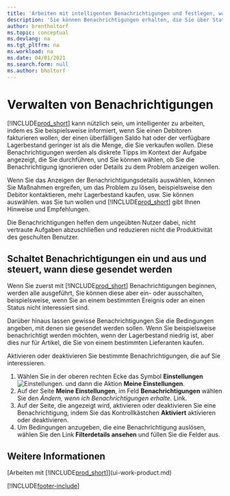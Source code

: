 ```yaml
---
title: 'Arbeiten mit intelligenten Benachrichtigungen und festlegen, wann sie angezeigt werden'
description: 'Sie können Benachrichtigungen erhalten, die Sie über Statusänderungen oder Ereignissen, beispielsweise, ein überfälliger Saldo oder ein Logistik Basis informieren.'
author: brentholtorf
ms.topic: conceptual
ms.devlang: na
ms.tgt_pltfrm: na
ms.workload: na
ms.date: 04/01/2021
ms.search.form: null
ms.author: bholtorf
---
```

# <a name="manage-notifications"></a><a name="manage-notifications"></a>Verwalten von Benachrichtigungen

[!INCLUDE[prod_short](includes/prod_short.md)] kann nützlich sein, um intelligenter zu arbeiten, indem es Sie beispielsweise informiert, wenn Sie einen Debitoren fakturieren wollen, der einen überfälligen Saldo hat oder der verfügbare Lagerbestand geringer ist als die Menge, die Sie verkaufen wollen. Diese Benachrichtigungen werden als diskrete Tipps im Kontext der Aufgabe angezeigt, die Sie durchführen, und Sie können wählen, ob Sie die Benachrichtigung ignorieren oder Details zu dem Problem anzeigen wollen.  

Wenn Sie das Anzeigen der Benachrichtigungsdetails auswählen, können Sie Maßnahmen ergreifen, um das Problem zu lösen, beispielsweise den Debitor kontaktieren, mehr Lagerbestand kaufen, usw. Sie können auswählen. was Sie tun wollen und [!INCLUDE[prod_short](includes/prod_short.md)] gibt Ihnen Hinweise und Empfehlungen.  

Die Benachrichtigungen helfen dem ungeübten Nutzer dabei, nicht vertraute Aufgaben abzuschließen und reduzieren nicht die Produktivität des geschulten Benutzer.  

## <a name="to-turn-notifications-on-or-off-and-control-when-they-are-sent"></a><a name="to-turn-notifications-on-or-off-and-control-when-they-are-sent"></a>Schaltet Benachrichtigungen ein und aus und steuert, wann diese gesendet werden

Wenn Sie zuerst mit [!INCLUDE[prod_short](includes/prod_short.md)] Benachrichtigungen beginnen, werden alle ausgeführt, Sie können diese aber ein- oder ausschalten, beispielsweise, wenn Sie an einem bestimmten Ereignis oder an einen Status nicht interessiert sind.  

Darüber hinaus lassen gewisse Benachrichtigungen Sie die Bedingungen angeben, mit denen sie gesendet werden sollen. Wenn Sie beispielsweise benachrichtigt werden möchten, wenn  der Lagerbestand niedrig ist, aber dies nur für Artikel, die Sie von einem bestimmten Lieferanten kaufen.  

Aktivieren oder deaktivieren Sie bestimmte Benachrichtigungen, die auf Sie interessieren.  

1. Wählen Sie in der oberen rechten Ecke das Symbol **Einstellungen** ![Einstellungen.](media/ui-experience/settings_icon_small.png "Einstellungssymbol für Rollencenter") und dann die Aktion **Meine Einstellungen**.  
2. Auf der Seite **Meine Einstellungen**, im Feld **Benachrichtigungen** wählen Sie den *Ändern, wenn ich Benachrichtigungen erhalte.* Link.  
3. Auf der Seite, die angezeigt wird, aktivieren oder deaktivieren Sie eine Benachrichtigung, indem Sie das Kontrollkästchen **Aktiviert** aktivieren oder deaktivieren.  
4. Um Bedingungen anzugeben, die eine Benachrichtigung auslösen, wählen Sie den Link **Filterdetails ansehen**  und füllen Sie die Felder aus.  

## <a name="see-also"></a><a name="see-also"></a>Weitere Informationen

[Arbeiten mit [!INCLUDE[prod_short](includes/prod_short.md)]](ui-work-product.md)


[!INCLUDE[footer-include](includes/footer-banner.md)]
